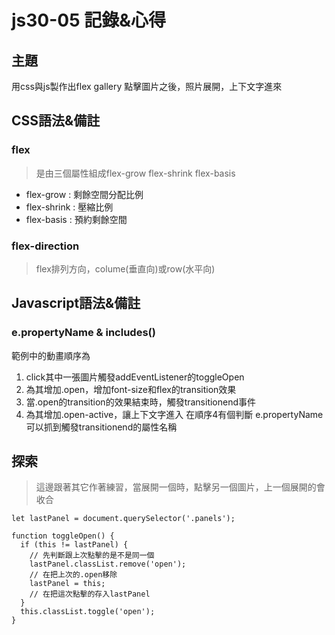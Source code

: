 # js30-05 記錄&心得
## 主題
用css與js製作出flex gallery
點擊圖片之後，照片展開，上下文字進來
## CSS語法&備註
### flex
>是由三個屬性組成flex-grow flex-shrink flex-basis
* flex-grow : 剩餘空間分配比例
* flex-shrink : 壓縮比例
* flex-basis : 預約剩餘空間

### flex-direction
>flex排列方向，colume(垂直向)或row(水平向)

## Javascript語法&備註
### e.propertyName & includes()
範例中的動畫順序為
1. click其中一張圖片觸發addEventListener的toggleOpen
2. 為其增加.open，增加font-size和flex的transition效果
3. 當.open的transition的效果結束時，觸發transitionend事件
4. 為其增加.open-active，讓上下文字進入
在順序4有個判斷
e.propertyName可以抓到觸發transitionend的屬性名稱

## 探索
>這邊跟著其它作著練習，當展開一個時，點擊另一個圖片，上一個展開的會收合
```javascript=
let lastPanel = document.querySelector('.panels');

function toggleOpen() {
  if (this != lastPanel) {
    // 先判斷跟上次點擊的是不是同一個
    lastPanel.classList.remove('open');
    // 在把上次的.open移除                      
    lastPanel = this;
    // 在把這次點擊的存入lastPanel
  }
  this.classList.toggle('open');
}
```